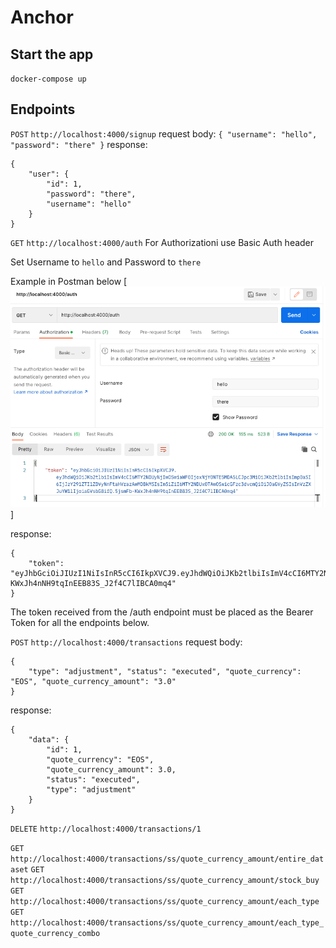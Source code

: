 # Anchor

## Start the app

`docker-compose up`

## Endpoints

`POST` `http://localhost:4000/signup`
request body:  `{ "username": "hello", "password": "there" }`
response:
```
{
    "user": {
        "id": 1,
        "password": "there",
        "username": "hello"
    }
}
```

`GET` `http://localhost:4000/auth`
For Authorizationi use Basic Auth header

Set Username to `hello` and Password to `there`

Example in Postman below
[![Postman](postman.png)]

response:
```
{
    "token": "eyJhbGciOiJIUzI1NiIsInR5cCI6IkpXVCJ9.eyJhdWQiOiJKb2tlbiIsImV4cCI6MTY2NDUyNjIwOSwiaWF0IjoxNjY0NTE5MDA5LCJpc3MiOiJKb2tlbiIsImp0aSI6IjJzY291ZTI1ZDVyNnFtaHVrazAwMDBkMSIsIm5iZiI6MTY2NDUxOTAwOSwicGFzc3dvcmQiOiJ0aGVyZSIsInVzZXJuYW1lIjoiaGVsbG8ifQ.5jsmFb-KWxJh4nNH9tqInEEB83S_J2f4C7lIBCA0mq4"
}
```

The token received from the /auth endpoint must be placed as the Bearer Token for all the endpoints below.

`POST` `http://localhost:4000/transactions`
request body:
```
{
    "type": "adjustment", "status": "executed", "quote_currency": "EOS", "quote_currency_amount": "3.0"
}
```
response:
```
{
    "data": {
        "id": 1,
        "quote_currency": "EOS",
        "quote_currency_amount": 3.0,
        "status": "executed",
        "type": "adjustment"
    }
}
```

`DELETE` `http://localhost:4000/transactions/1`

`GET` `http://localhost:4000/transactions/ss/quote_currency_amount/entire_dataset`
`GET` `http://localhost:4000/transactions/ss/quote_currency_amount/stock_buy`
`GET` `http://localhost:4000/transactions/ss/quote_currency_amount/each_type`
`GET` `http://localhost:4000/transactions/ss/quote_currency_amount/each_type_quote_currency_combo`